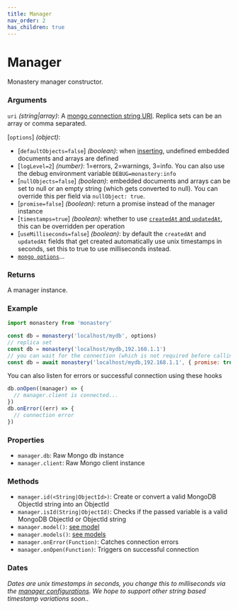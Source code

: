 ```yaml
---
title: Manager
nav_order: 2
has_children: true
---
```


# Manager

Monastery manager constructor.

### Arguments

`uri` *(string\|array)*: A [mongo connection string URI](https://www.mongodb.com/docs/v5.0/reference/connection-string/). Replica sets can be an array or comma separated.

[`options`] *(object)*:
  - [`defaultObjects=false`] *(boolean)*: when [inserting](../model/insert.html#defaults-example), undefined embedded documents and arrays are defined
  - [`logLevel=2`] *(number)*: 1=errors, 2=warnings, 3=info. You can also use the debug environment variable `DEBUG=monastery:info`
  - [`nullObjects=false`] *(boolean)*: embedded documents and arrays can be set to null or an empty string (which gets converted to null). You can override this per field via `nullObject: true`.
  - [`promise=false`] *(boolean)*: return a promise instead of the manager instance
  - [`timestamps=true`] *(boolean)*: whether to use [`createdAt` and `updatedAt`](../definition), this can be overridden per operation
  - [`useMilliseconds=false`] *(boolean)*: by default the `createdAt` and `updatedAt` fields that get created automatically use unix timestamps in seconds, set this to true to use milliseconds instead.
  - [`mongo options`](https://mongodb.github.io/node-mongodb-native/5.9/interfaces/MongoClientOptions.html)...

### Returns

A manager instance.

### Example

```js
import monastery from 'monastery'

const db = monastery('localhost/mydb', options)
// replica set
const db = monastery('localhost/mydb,192.168.1.1')
// you can wait for the connection (which is not required before calling methods)
const db = await monastery('localhost/mydb,192.168.1.1', { promise: true })
```

You can also listen for errors or successful connection using these hooks
```js
db.onOpen((manager) => {
  // manager.client is connected...
})
db.onError((err) => {
  // connection error
})
```

### Properties

- `manager.db`: Raw Mongo db instance
- `manager.client`: Raw Mongo client instance

### Methods

- `manager.id(<String|ObjectId>)`: Create or convert a valid MongoDB ObjectId string into an ObjectId
- `manager.isId(String|ObjectId)`: Checks if the passed variable is a valid MongoDB ObjectId or ObjectId string
- `manager.model()`: [see model](./model.html)
- `manager.models()`: [see models](./models.html)
- `manager.onError(Function)`: Catches connection errors
- `manager.onOpen(Function)`: Triggers on successful connection

### Dates

*Dates are unix timestamps in seconds, you change this to milliseconds via the [manager configurations](./manager). We hope to support other string based timestamp variations soon..*
